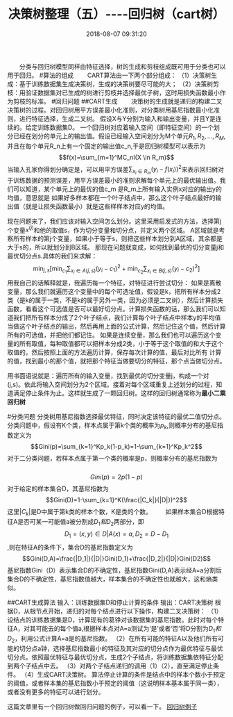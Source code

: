 ﻿---
title: 决策树整理（五）----回归树（cart树）
categories:
  - 机器学习
mathjax: true
copyright: true
date: 2018-08-07 09:31:20
description: 感觉TW是真的凉透了，难受，要是能有一个offer，感觉心里会稳很多。
---
&emsp;&emsp;分类与回归树模型同样由特征选择，树的生成和剪枝组成既可用于分类也可以用于回归。
#算法的组成
&emsp;&emsp;CART算法由一下两个部分组成：
（1）决策树生成：基于训练数据集生成决策树，生成的决策树要尽可能的大；
（2）决策树剪枝：用验证数据集对已生成的树进行剪枝并选择最优子树，这时用损失函数最小作为剪枝的标准。
#回归问题
##CART生成
&emsp;&emsp;决策树的生成就是递归的构建二叉决策树的过程。对回归树用平方误差最小化准则，对分类树用基尼指数最小化准则，进行特征选择，生成二叉树。
假设X与Y分别为输入和输出变量，并且Y是连续的。给定训练数据集D。
一个回归树对应着输入空间（即特征空间）的一个划分已经在划分的单元上的输出值。假设已经输入空间划分为M个单元$R_1,R_2,...,R_M$,并且在每个单元R_n上有一个固定的输出值c_n,于是回归树模型可以表示为
$$f(x)=\sum_{m=1}^MC_nI(X \in R_m)$$
当输入孔家你得划分确定是，可以用平方误差$\sum_{x_i \in R_m}(y_i-f(x_i))^2$来表示回归树对于训练数据的预测误差，用平方误差最小的准则求解每个单元上的最优输出值。我们可以知道，某个单元上的最优的值c_m 是R_m上所有输入实例x对应的输出y的均值，意思就是 如果好多样本都在一个叶子结点中，那么这个叶子结点最好的输出值（就是让损失函数最小）就是这些样样本对应y的均值。

现在问题来了，我们应该对输入空间怎么划分。这里采用启发式的方法，选择第j个变量$x^{(j)}$和他的取值s，作为切分变量和切分点，并定义两个区域。
A区域就是考察所有样本的第j个变量，如果小于等于s，则把这些样本划分到A区域，其余都是大于s的，所以就划分到B区域。
那现在问题就变成，如何找到最优的切分变量j和最优切分点s.具体的我们来求解：
&emsp;&emsp;&emsp;&emsp;&emsp;&emsp;&emsp;&emsp;&emsp;&emsp;&emsp;&emsp;$$\min_{j,s}[\min_{c_1}\sum_{x_i \in A(j,s)}(y_i-c_1)^2 + \min_{c_2}\sum_{x_i \in B(j,s)}(y_i-c_2)^2]$$
用我自己的话解释就是，我遍历每一个特征，对特征进行尝试切分：
如果是离散变量，那么我们就遍历这个变量中的每个可选址值，假设是k，把所有样本分成2类（是k的属于一类，不是k的属于另外一类，因为必须是二叉树），然后计算损失函数，看看这个可选值是否可以最好切分点。计算损失函数的话，那么我们可以知道我们把所有样本分成了2个叶子结点，我们计算每个叶子结点中样本y的平均值当做这个叶子结点的输出，然后再用上面的公式计算，然后记住这个值，然后计算所有的可选值，并把他们都记住。
如果是连续变量，那么我们也可以遍历这个变量的所有取值，每种取值都可以把样本分成2类，小于等于这个取值的和大于这个取值的，然后按照上面的方法遍历计算，保存每次计算的值，最后对比所有 计算的值，找到最小的那个值，就把那个特征当做要切分的特征，那个点当做切分点。

用书面语说就是：遍历所有的输入变量，找到最优的切分变量j，构成一个对(j,s)。依此将输入空间划分为2个区域。接着对每个区域重复上述划分的过程，知道满足停止条件为止。这样就生成了一颗回归树。这样的回归树通常称为**最小二乘回归树**


#分类问题
分类树用基尼指数选择最优特征，同时决定该特征的最优二值切分点。
分类问题中，假设有K个类，样本点属于第k个类的概率为$p_k$,则概率分布的基尼指数定义为
&emsp;&emsp;&emsp;&emsp;&emsp;&emsp;&emsp;&emsp;&emsp;&emsp;&emsp;&emsp;$$Gini(p)=\sum_{k=1}^Kp_k(1-p_k)=1-\sum_{k=1}^Kp_k^2$$
对于二分类问题，若样本点属于第一个类的概率是p，则概率分布的基尼指数为
&emsp;&emsp;&emsp;&emsp;&emsp;&emsp;&emsp;&emsp;&emsp;&emsp;&emsp;&emsp;$$Gini(p)=2p(1-p)$$
对于给定的样本集合D，其基尼指数为
&emsp;&emsp;&emsp;&emsp;&emsp;&emsp;&emsp;&emsp;&emsp;&emsp;&emsp;&emsp;$$Gini(D)=1-\sum_{k=1}^K(\frac{|C_k|}{|D|})^2$$
这里$|C_k|$是D中属于第k类的样本个数，K是类的个数。
&emsp;&emsp;如果样本集合D根据特征A是否可某一可能值a被分割成$D_1和D_2$两部分，即
&emsp;&emsp;&emsp;&emsp;&emsp;&emsp;&emsp;&emsp;&emsp;&emsp;&emsp;&emsp;$$D_1={(x,y)\in D|A(x)=a},D_2=D-D_1$$
,则在特征A的条件下，集合D的基尼指数定义为
&emsp;&emsp;&emsp;&emsp;&emsp;&emsp;&emsp;&emsp;&emsp;&emsp;&emsp;&emsp;$$Gini(D,A)=\frac{|D_1|}{|D|}Gini(D_1)+\frac{|D_2|}{|D|}Gini(D2)$$
基尼指数Gini（D）表示集合D的不确定性，基尼指数Gini(D,A)表示经A=a分割后集合D的不确定性，基尼指数值越大，样本集合的不确定性也就越大，这和熵类似。

##CART生成算法
输入：训练数据集D和停止计算的条件
输出：CART决策树
根据D，从根节点开始，递归的对每个结点进行以下操作，构建二叉决策树：
（1）设结点的训练数据集是D，计算现有的葛铮对该数据集的基尼指数。此时对每个特征A，对其可能去的每个值a,根据样本点对A=a测试为‘是’或者‘否’将D分割为$D_1和D_2$，利用公式计算A=a是的基尼指数。
（2）在所有可能的特征A以及他们所有可能的切分点a钟，选择基尼指数最小的特征及其对应的切分点作为最优特征与最优切分点。依照最优特征与最优切分点，生成2个子结点，将训练数据集依特征分配到两个子结点中去。
（3）对两个子结点递归的调用（1）（2），直至满足停止条件。
（4）生成CART决策树。
算法停止计算的条件是结点中的样本个数小于预定的阈值，或者样本集的基尼指数小于预定的阈值（这说明样本基本属于同一类），或者没有更多的特征可以进行划分。


这篇文章里有一个回归树做回归问题的例子，可以看一下。
[回归树例子][1]


  [1]: https://blog.csdn.net/weixin_40604987/article/details/79296427#commentsedit